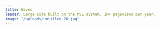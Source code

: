 ```yaml
---
title: Waves
leader: Large site built on the MSL system. 1M+ pageviews per year.
image: "/uploads/untitled-20.jpg"
---
```


